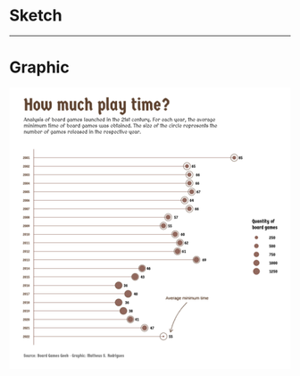 # Sketch

------------------------------------------------------------------------

# Graphic

![TidyTuesday - week 04](plot.png)
